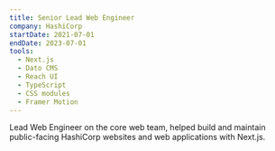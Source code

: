 ```yaml
---
title: Senior Lead Web Engineer
company: HashiCorp
startDate: 2021-07-01
endDate: 2023-07-01
tools:
  - Next.js
  - Dato CMS
  - Reach UI
  - TypeScript
  - CSS modules
  - Framer Motion
---
```


Lead Web Engineer on the core web team, helped build and maintain public-facing HashiCorp websites and web applications with Next.js.
